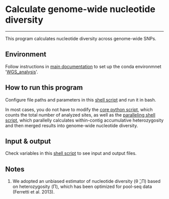 # Calculate genome-wide nucleotide diversity
----
This program calculates nucleotide diversity across genome-wide SNPs.

## Environment
Follow instructions in [main documentation](../../README.md) to set up the conda environmnet '[WGS_analysis](../../conda_environment/WGS_analysis.yml)'.

## How to run this program
Configure file paths and parameters in this [shell script](code/run_paratest.sh) and run it in bash. 

In most cases, you do not have to modify the [core python script](code/filter_mpileup_by_cov.py), which counts the total number of analyzed sites, as well as the [paralleling shell script](code/calc_diversity_same_sites_ts_updated_poolsnp_paratest.sh), which parallelly calculates within-contig accumulative heterozygosity and then merged results into genome-wide nucleotide diversity.

## Input & output
Check variables in this [shell script](code/calc_diversity_same_sites_ts_updated_poolsnp_paratest.sh) to see input and output files.

## Notes
1. We adopted an unbiased estimator of nucleotide diversity (θ ̂_Π) based on heterozygosity (Π), which has been optimized for pool-seq data (Ferretti et al. 2013). 